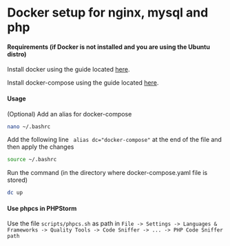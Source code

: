 # Docker setup for nginx, mysql and php
#### Requirements (if Docker is not installed and you are using the Ubuntu distro)

Install docker using the guide located [here](https://docs.docker.com/install/linux/docker-ce/ubuntu/).

Install docker-compose using the guide located [here](https://docs.docker.com/compose/install/).

#### Usage

(Optional) Add an alias for docker-compose
```bash
nano ~/.bashrc
```

Add the following line ``` alias dc="docker-compose"``` at the end of the file and then apply the changes

```bash
source ~/.bashrc
```

Run the command (in the directory where docker-compose.yaml file is stored)
```bash
dc up
```

#### Use phpcs in PHPStorm

Use the file ```scripts/phpcs.sh``` as path in ```File -> Settings -> Languages & Frameworks -> Quality Tools -> Code Sniffer -> ... -> PHP Code Sniffer path```
